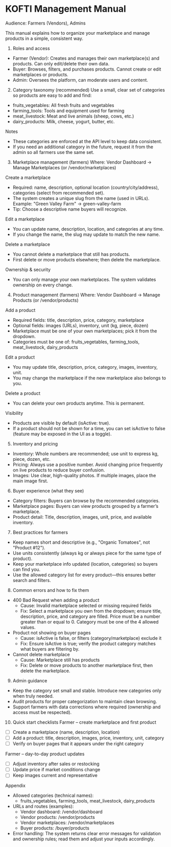 # KOFTI Management Manual

Audience: Farmers (Vendors), Admins

This manual explains how to organize your marketplace and manage products in a simple, consistent way.

1) Roles and access
- Farmer (Vendor): Creates and manages their own marketplace(s) and products. Can only edit/delete their own data.
- Buyer: Browses, filters, and purchases products. Cannot create or edit marketplaces or products.
- Admin: Oversees the platform, can moderate users and content.

2) Category taxonomy (recommended)
Use a small, clear set of categories so products are easy to add and find:
- fruits_vegetables: All fresh fruits and vegetables
- farming_tools: Tools and equipment used for farming
- meat_livestock: Meat and live animals (sheep, cows, etc.)
- dairy_products: Milk, cheese, yogurt, butter, etc.

Notes
- These categories are enforced at the API level to keep data consistent.
- If you need an additional category in the future, request it from the admin so all farmers use the same set.

3) Marketplace management (farmers)
Where: Vendor Dashboard → Manage Marketplaces (or /vendor/marketplaces)

Create a marketplace
- Required: name, description, optional location (country/city/address), categories (select from recommended set).
- The system creates a unique slug from the name (used in URLs). Example: "Green Valley Farm" → green-valley-farm
- Tip: Choose a descriptive name buyers will recognize.

Edit a marketplace
- You can update name, description, location, and categories at any time.
- If you change the name, the slug may update to match the new name.

Delete a marketplace
- You cannot delete a marketplace that still has products.
- First delete or move products elsewhere; then delete the marketplace.

Ownership & security
- You can only manage your own marketplaces. The system validates ownership on every change.

4) Product management (farmers)
Where: Vendor Dashboard → Manage Products (or /vendor/products)

Add a product
- Required fields: title, description, price, category, marketplace
- Optional fields: images (URLs), inventory, unit (kg, piece, dozen)
- Marketplace must be one of your own marketplaces; pick it from the dropdown.
- Categories must be one of: fruits_vegetables, farming_tools, meat_livestock, dairy_products

Edit a product
- You may update title, description, price, category, images, inventory, unit.
- You may change the marketplace if the new marketplace also belongs to you.

Delete a product
- You can delete your own products anytime. This is permanent.

Visibility
- Products are visible by default (isActive: true).
- If a product should not be shown for a time, you can set isActive to false (feature may be exposed in the UI as a toggle).

5) Inventory and pricing
- Inventory: Whole numbers are recommended; use unit to express kg, piece, dozen, etc.
- Pricing: Always use a positive number. Avoid changing price frequently on live products to reduce buyer confusion.
- Images: Use clear, high-quality photos. If multiple images, place the main image first.

6) Buyer experience (what they see)
- Category filters: Buyers can browse by the recommended categories.
- Marketplace pages: Buyers can view products grouped by a farmer’s marketplace.
- Product detail: Title, description, images, unit, price, and available inventory.

7) Best practices for farmers
- Keep names short and descriptive (e.g., "Organic Tomatoes", not "Product #12").
- Use units consistently (always kg or always piece for the same type of product).
- Keep your marketplace info updated (location, categories) so buyers can find you.
- Use the allowed category list for every product—this ensures better search and filters.

8) Common errors and how to fix them
- 400 Bad Request when adding a product
  - Cause: Invalid marketplace selected or missing required fields
  - Fix: Select a marketplace you own from the dropdown; ensure title, description, price, and category are filled. Price must be a number greater than or equal to 0. Category must be one of the 4 allowed values.
- Product not showing on buyer pages
  - Cause: isActive is false, or filters (category/marketplace) exclude it
  - Fix: Ensure isActive is true; verify the product category matches what buyers are filtering by.
- Cannot delete marketplace
  - Cause: Marketplace still has products
  - Fix: Delete or move products to another marketplace first, then delete the marketplace.

9) Admin guidance
- Keep the category set small and stable. Introduce new categories only when truly needed.
- Audit products for proper categorization to maintain clean browsing.
- Support farmers with data corrections where required (ownership and access must be respected).

10) Quick start checklists
Farmer – create marketplace and first product
- [ ] Create a marketplace (name, description, location)
- [ ] Add a product: title, description, images, price, inventory, unit, category
- [ ] Verify on buyer pages that it appears under the right category

Farmer – day-to-day product updates
- [ ] Adjust inventory after sales or restocking
- [ ] Update price if market conditions change
- [ ] Keep images current and representative

Appendix
- Allowed categories (technical names):
  - fruits_vegetables, farming_tools, meat_livestock, dairy_products
- URLs and routes (examples):
  - Vendor dashboard: /vendor/dashboard
  - Vendor products: /vendor/products
  - Vendor marketplaces: /vendor/marketplaces
  - Buyer products: /buyer/products
- Error handling: The system returns clear error messages for validation and ownership rules; read them and adjust your inputs accordingly.
